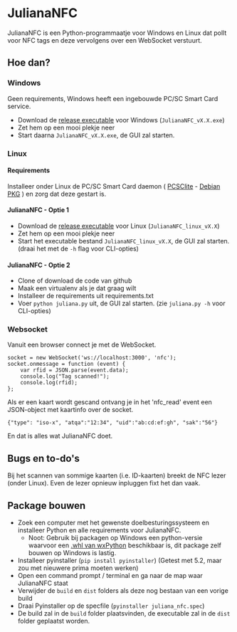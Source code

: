 # JulianaNFC
JulianaNFC is een Python-programmaatje voor Windows en Linux dat pollt voor NFC tags en deze vervolgens over een WebSocket verstuurt.

## Hoe dan?

### Windows
Geen requirements, Windows heeft een ingebouwde PC/SC Smart Card service.

- Download de [release executable](https://github.com/Inter-Actief/JulianaNFC_Python/releases) voor Windows (`JulianaNFC_vX.X.exe`)
- Zet hem op een mooi plekje neer
- Start daarna `JulianaNFC_vX.X.exe`, de GUI zal starten.

### Linux

#### Requirements
Installeer onder Linux de PC/SC Smart Card daemon ( [PCSClite](https://pcsclite.alioth.debian.org/pcsclite.html) - [Debian PKG](https://packages.debian.org/source/stretch/pcsc-lite) ) en zorg dat deze gestart is.

#### JulianaNFC - Optie 1
- Download de [release executable](https://github.com/Inter-Actief/JulianaNFC_Python/releases) voor Linux (`JulianaNFC_linux_vX.X`)
- Zet hem op een mooi plekje neer
- Start het executable bestand `JulianaNFC_linux_vX.X`, de GUI zal starten. (draai het met de `-h` flag voor CLI-opties)

#### JulianaNFC - Optie 2
- Clone of download de code van github
- Maak een virtualenv als je dat graag wilt
- Installeer de requirements uit requirements.txt
- Voer `python juliana.py` uit, de GUI zal starten. (zie `juliana.py -h` voor CLI-opties)

### Websocket
Vanuit een browser connect je met de WebSocket.

    socket = new WebSocket('ws://localhost:3000', 'nfc');
    socket.onmessage = function (event) {
        var rfid = JSON.parse(event.data);
        console.log("Tag scanned!");
        console.log(rfid);
    };

Als er een kaart wordt gescand ontvang je in het 'nfc_read' event een JSON-object met kaartinfo over de socket.

    {"type": "iso-x", "atqa":"12:34", "uid":"ab:cd:ef:gh", "sak":"56"}

En dat is alles wat JulianaNFC doet.

## Bugs en to-do's
Bij het scannen van sommige kaarten (i.e. ID-kaarten) breekt de NFC lezer (onder Linux). Even de lezer opnieuw inpluggen fixt het dan vaak.

## Package bouwen
- Zoek een computer met het gewenste doelbesturingssysteem en installeer Python en alle requirements voor JulianaNFC.
  - Noot: Gebruik bij packagen op Windows een python-versie waarvoor een [.whl van wxPython](https://pypi.org/project/wxPython/#files) beschikbaar is, dit package zelf bouwen op Windows is lastig. 
- Installeer pyinstaller (`pip install pyinstaller`) (Getest met 5.2, maar zou met nieuwere prima moeten werken)
- Open een command prompt / terminal en ga naar de map waar JulianaNFC staat
- Verwijder de `build` en `dist` folders als deze nog bestaan van een vorige build
- Draai Pyinstaller op de specfile (`pyinstaller juliana_nfc.spec`)
- De build zal in de `build` folder plaatsvinden, de executable zal in de `dist` folder geplaatst worden.
